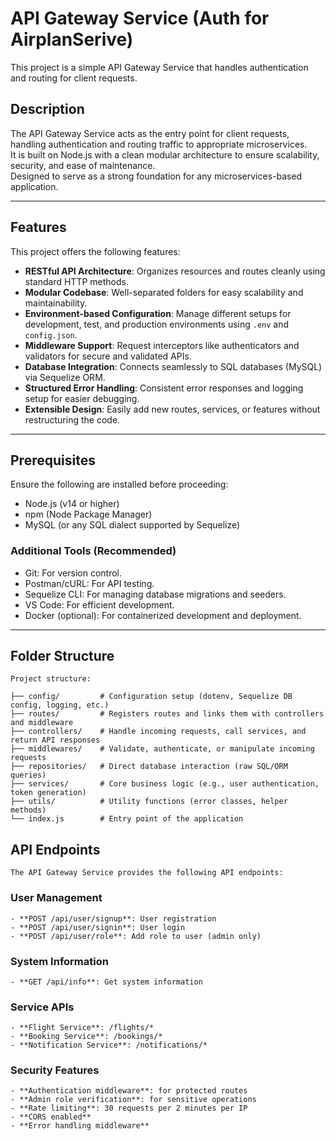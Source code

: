 # API Gateway Service (Auth for AirplanSerive)
This project is a simple API Gateway Service that handles authentication and routing for client requests.  

## Description
The API Gateway Service acts as the entry point for client requests, handling authentication and routing traffic to appropriate microservices.  
It is built on Node.js with a clean modular architecture to ensure scalability, security, and ease of maintenance.  
Designed to serve as a strong foundation for any microservices-based application.

---

## Features
This project offers the following features:

- **RESTful API Architecture**: Organizes resources and routes cleanly using standard HTTP methods.
- **Modular Codebase**: Well-separated folders for easy scalability and maintainability.
- **Environment-based Configuration**: Manage different setups for development, test, and production environments using `.env` and `config.json`.
- **Middleware Support**: Request interceptors like authenticators and validators for secure and validated APIs.
- **Database Integration**: Connects seamlessly to SQL databases (MySQL) via Sequelize ORM.
- **Structured Error Handling**: Consistent error responses and logging setup for easier debugging.
- **Extensible Design**: Easily add new routes, services, or features without restructuring the code.

---

## Prerequisites
Ensure the following are installed before proceeding:

- Node.js (v14 or higher)
- npm (Node Package Manager)
- MySQL (or any SQL dialect supported by Sequelize)

### Additional Tools (Recommended)
- Git: For version control.
- Postman/cURL: For API testing.
- Sequelize CLI: For managing database migrations and seeders.
- VS Code: For efficient development.
- Docker (optional): For containerized development and deployment.

--- 

## Folder Structure
```
Project structure:

├── config/         # Configuration setup (dotenv, Sequelize DB config, logging, etc.)
├── routes/         # Registers routes and links them with controllers and middleware
├── controllers/    # Handle incoming requests, call services, and return API responses
├── middlewares/    # Validate, authenticate, or manipulate incoming requests
├── repositories/   # Direct database interaction (raw SQL/ORM queries)
├── services/       # Core business logic (e.g., user authentication, token generation)
├── utils/          # Utility functions (error classes, helper methods)
└── index.js        # Entry point of the application
```


## API Endpoints
```
The API Gateway Service provides the following API endpoints:
```
### User Management
```
- **POST /api/user/signup**: User registration
- **POST /api/user/signin**: User login
- **POST /api/user/role**: Add role to user (admin only)
```
### System Information
```
- **GET /api/info**: Get system information
```
### Service APIs
```
- **Flight Service**: /flights/*
- **Booking Service**: /bookings/*
- **Notification Service**: /notifications/*
```
### Security Features
```
- **Authentication middleware**: for protected routes
- **Admin role verification**: for sensitive operations
- **Rate limiting**: 30 requests per 2 minutes per IP
- **CORS enabled**
- **Error handling middleware**
```
